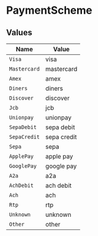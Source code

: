 # PaymentScheme


## Values

| Name         | Value        |
| ------------ | ------------ |
| `Visa`       | visa         |
| `Mastercard` | mastercard   |
| `Amex`       | amex         |
| `Diners`     | diners       |
| `Discover`   | discover     |
| `Jcb`        | jcb          |
| `Unionpay`   | unionpay     |
| `SepaDebit`  | sepa debit   |
| `SepaCredit` | sepa credit  |
| `Sepa`       | sepa         |
| `ApplePay`   | apple pay    |
| `GooglePay`  | google pay   |
| `A2a`        | a2a          |
| `AchDebit`   | ach debit    |
| `Ach`        | ach          |
| `Rtp`        | rtp          |
| `Unknown`    | unknown      |
| `Other`      | other        |